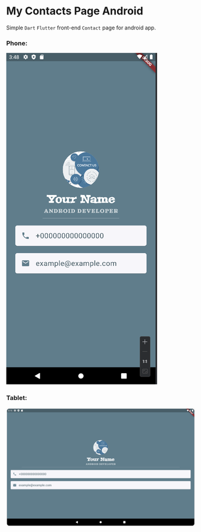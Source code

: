 # My Contacts Page Android

Simple `Dart` `Flutter` front-end `Contact` page for android app.

### Phone:

![contact_us.png](images%2Fcontact_us.png)

### Tablet:

![img.png](images/contact_us_tablet.png)
